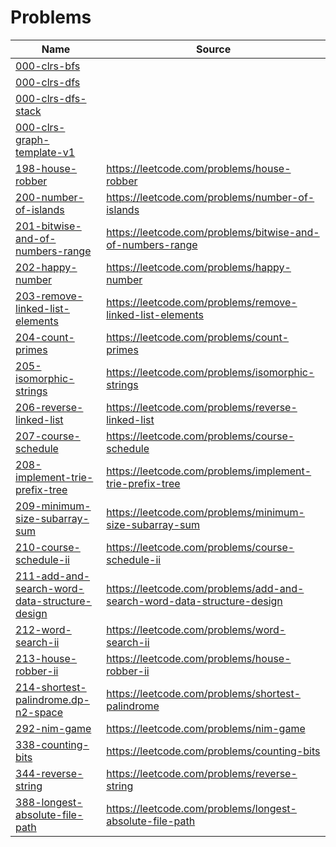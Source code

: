 Problems
========

| Name | Source |
| ---- | ------ |
| [000-clrs-bfs](https://github.com/lge88/lc/tree/master/000-clrs-bfs) |  |
| [000-clrs-dfs](https://github.com/lge88/lc/tree/master/000-clrs-dfs) |  |
| [000-clrs-dfs-stack](https://github.com/lge88/lc/tree/master/000-clrs-dfs-stack) |  |
| [000-clrs-graph-template-v1](https://github.com/lge88/lc/tree/master/000-clrs-graph-template-v1) |  |
| [198-house-robber](https://github.com/lge88/lc/tree/master/198-house-robber) | https://leetcode.com/problems/house-robber |
| [200-number-of-islands](https://github.com/lge88/lc/tree/master/200-number-of-islands) | https://leetcode.com/problems/number-of-islands |
| [201-bitwise-and-of-numbers-range](https://github.com/lge88/lc/tree/master/201-bitwise-and-of-numbers-range) | https://leetcode.com/problems/bitwise-and-of-numbers-range |
| [202-happy-number](https://github.com/lge88/lc/tree/master/202-happy-number) | https://leetcode.com/problems/happy-number |
| [203-remove-linked-list-elements](https://github.com/lge88/lc/tree/master/203-remove-linked-list-elements) | https://leetcode.com/problems/remove-linked-list-elements |
| [204-count-primes](https://github.com/lge88/lc/tree/master/204-count-primes) | https://leetcode.com/problems/count-primes |
| [205-isomorphic-strings](https://github.com/lge88/lc/tree/master/205-isomorphic-strings) | https://leetcode.com/problems/isomorphic-strings |
| [206-reverse-linked-list](https://github.com/lge88/lc/tree/master/206-reverse-linked-list) | https://leetcode.com/problems/reverse-linked-list |
| [207-course-schedule](https://github.com/lge88/lc/tree/master/207-course-schedule) | https://leetcode.com/problems/course-schedule |
| [208-implement-trie-prefix-tree](https://github.com/lge88/lc/tree/master/208-implement-trie-prefix-tree) | https://leetcode.com/problems/implement-trie-prefix-tree |
| [209-minimum-size-subarray-sum](https://github.com/lge88/lc/tree/master/209-minimum-size-subarray-sum) | https://leetcode.com/problems/minimum-size-subarray-sum |
| [210-course-schedule-ii](https://github.com/lge88/lc/tree/master/210-course-schedule-ii) | https://leetcode.com/problems/course-schedule-ii |
| [211-add-and-search-word-data-structure-design](https://github.com/lge88/lc/tree/master/211-add-and-search-word-data-structure-design) | https://leetcode.com/problems/add-and-search-word-data-structure-design |
| [212-word-search-ii](https://github.com/lge88/lc/tree/master/212-word-search-ii) | https://leetcode.com/problems/word-search-ii |
| [213-house-robber-ii](https://github.com/lge88/lc/tree/master/213-house-robber-ii) | https://leetcode.com/problems/house-robber-ii |
| [214-shortest-palindrome.dp-n2-space](https://github.com/lge88/lc/tree/master/214-shortest-palindrome.dp-n2-space) | https://leetcode.com/problems/shortest-palindrome |
| [292-nim-game](https://github.com/lge88/lc/tree/master/292-nim-game) | https://leetcode.com/problems/nim-game |
| [338-counting-bits](https://github.com/lge88/lc/tree/master/338-counting-bits) | https://leetcode.com/problems/counting-bits |
| [344-reverse-string](https://github.com/lge88/lc/tree/master/344-reverse-string) | https://leetcode.com/problems/reverse-string |
| [388-longest-absolute-file-path](https://github.com/lge88/lc/tree/master/388-longest-absolute-file-path) | https://leetcode.com/problems/longest-absolute-file-path |

